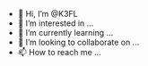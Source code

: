 - 👋 Hi, I’m @K3FL
- 👀 I’m interested in ...
- 🌱 I’m currently learning ...
- 💞️ I’m looking to collaborate on ...
- 📫 How to reach me ...

<!---
K3FL/K3FL is a ✨ special ✨ repository because its `README.md` (this file) appears on your GitHub profile.
You can click the Preview link to take a look at your changes.
--->
